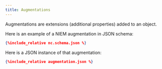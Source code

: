 ```yaml
---
title: Augmentations
---
```

Augmentations are extensions (additional properties) added to an object.

Here is an example of a NIEM augmentation in JSON schema:

```json
{%include_relative nc.schema.json %}
```

Here is a JSON instance of that augmentation:

```json
{%include_relative augmentation.json %}
```
